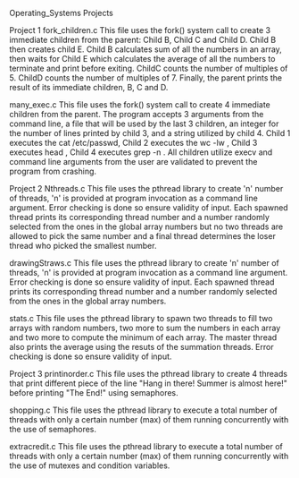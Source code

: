 Operating_Systems
Projects

Project 1
fork_children.c
This file uses the fork() system call to create 3 immediate children from the parent: Child B, Child C and Child D. Child B then creates child E. Child B calculates sum of all the numbers in an array, then waits for Child E which calculates the average of all the numbers to terminate and print before exiting. ChildC counts the number of multiples of 5. ChildD counts the number of multiples of 7. Finally, the parent prints the result of its immediate children, B, C and D.

many_exec.c
This file uses the fork() system call to create 4 immediate children from the parent. The program accepts 3 arguments from the command line, a file that will be used by the last 3 children, an integer for the number of lines printed by child 3, and a string utilized by child 4. Child 1 executes the cat /etc/passwd, Child 2 executes the wc -lw , Child 3 executes head , Child 4 executes grep -n . All children utilize execv and command line arguments from the user are validated to prevent the program from crashing.

Project 2
Nthreads.c
This file uses the pthread library to create 'n' number of threads, 'n' is provided at program invocation as a command line argument. Error checking is done so ensure validity of input. Each spawned thread prints its corresponding thread number and a number randomly selected from the ones in the global array numbers but no two threads are allowed to pick the same number and a final thread determines the loser thread who picked the smallest number.

drawingStraws.c
This file uses the pthread library to create 'n' number of threads, 'n' is provided at program invocation as a command line argument. Error checking is done so ensure validity of input. Each spawned thread prints its corresponding thread number and a number randomly selected from the ones in the global array numbers.

stats.c
This file uses the pthread library to spawn two threads to fill two arrays with random numbers, two more to sum the numbers in each array and two more to compute the minimum of each array. The master thread also prints the average using the resuts of the summation threads. Error checking is done so ensure validity of input.

Project 3
printinorder.c
This file uses the pthread library to create 4 threads that print different piece of the line "Hang in there! Summer is almost here!" before printing "The End!" using semaphores.

shopping.c
This file uses the pthread library to execute a total number of threads with only a certain number (max) of them running concurrently with the use of semaphores.

extracredit.c
This file uses the pthread library to execute a total number of threads with only a certain number (max) of them running concurrently with the use of mutexes and condition variables.
